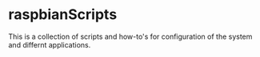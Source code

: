 # raspbianScripts

This is a collection of scripts and how-to's for configuration of the system and differnt applications.
